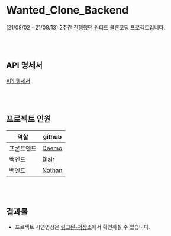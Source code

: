 # Wanted_Clone_Backend
[21/08/02 - 21/08/13] 2주간 진행했던 원티드 클론코딩 프로젝트입니다.

<br >
<br >

## API 명세서
[API 명세서](https://docs.google.com/spreadsheets/d/1wudx4bdvR2f4TBzMqkTnFrm2hjuM9B0-aBQhxvZQAQk/edit?usp=sharing)


<br >
<br >

## 프로젝트 인원
|역할|github|  
|---|---|
|프론트엔드|[Deemo](https://github.com/mingzooo)|  
|백엔드|[Blair](https://github.com/ssosojeong)| 
|백엔드|[Nathan](https://github.com/hjun-park)| 

<br >
<br >

## 결과물

- 프로젝트 시연영상은 [링크된-저장소](https://github.com/mingzooo/Wanted_React_FE)에서 확인하실 수 있습니다. 


<br >
<br >
